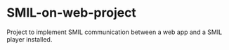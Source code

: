 # SMIL-on-web-project
Project to implement SMIL communication between a web app and a SMIL player installed.
